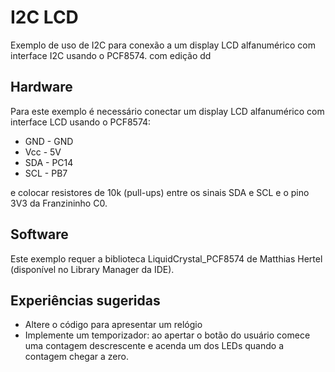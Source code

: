 # I2C LCD

Exemplo de uso de I2C para conexão a um display LCD alfanumérico com interface I2C usando o PCF8574. com edição
dd

## Hardware

Para este exemplo é necessário conectar um display LCD alfanumérico com interface LCD usando o PCF8574:

- GND - GND
- Vcc - 5V
- SDA - PC14
- SCL - PB7

e colocar resistores de 10k (pull-ups) entre os sinais SDA e SCL e o pino 3V3 da Franzininho C0.

## Software

Este exemplo requer a biblioteca LiquidCrystal_PCF8574 de Matthias Hertel (disponível no Library Manager da IDE).

## Experiências sugeridas

- Altere o código para apresentar um relógio
- Implemente um temporizador: ao apertar o botão do usuário comece uma contagem descrescente e acenda um dos LEDs quando a contagem chegar a zero.
